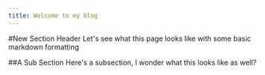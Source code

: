 ```yaml
---
title: Welcome to my blog
---
```


#New Section Header
Let's see what this page looks like with some basic markdown formatting

##A Sub Section
Here's a subsection, I wonder what this looks like as well?